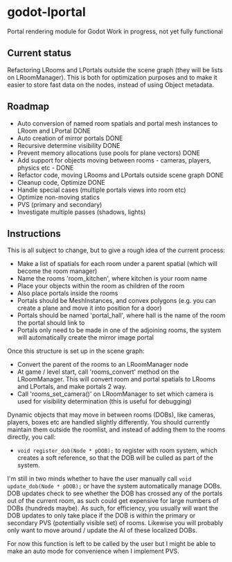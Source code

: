 # godot-lportal
Portal rendering module for Godot
Work in progress, not yet fully functional

## Current status
Refactoring LRooms and LPortals outside the scene graph (they will be lists on LRoomManager). This is both for optimization purposes and to make it easier to store fast data on the nodes, instead of using Object metadata.

## Roadmap
* Auto conversion of named room spatials and portal mesh instances to LRoom and LPortal DONE
* Auto creation of mirror portals DONE
* Recursive determine visibility DONE
* Prevent memory allocations (use pools for plane vectors) DONE
* Add support for objects moving between rooms - cameras, players, physics etc - DONE
* Refactor code, moving LRooms and LPortals outside scene graph DONE
* Cleanup code, Optimize DONE
* Handle special cases (multiple portals views into room etc)
* Optimize non-moving statics
* PVS (primary and secondary)
* Investigate multiple passes (shadows, lights)

## Instructions
This is all subject to change, but to give a rough idea of the current process:

* Make a list of spatials for each room under a parent spatial (which will become the room manager)
* Name the rooms 'room_kitchen', where kitchen is your room name
* Place your objects within the room as children of the room
* Also place portals inside the rooms
* Portals should be MeshInstances, and convex polygons (e.g. you can create a plane and move it into position for a door)
* Portals should be named 'portal_hall', where hall is the name of the room the portal should link to
* Portals only need to be made in one of the adjoining rooms, the system will automatically create the mirror image portal

Once this structure is set up in the scene graph:
* Convert the parent of the rooms to an LRoomManager node
* At game / level start, call 'rooms_convert' method on the LRoomManager. This will convert room and portal spatials to LRooms and LPortals, and make portals 2 way.
* Call 'rooms_set_camera()' on LRoomManager to set which camera is used for visibility determination (this is useful for debugging)

Dynamic objects that may move in between rooms (DOBs), like cameras, players, boxes etc are handled slightly differently. You should currently maintain them outside the roomlist, and instead of adding them to the rooms directly, you call:
* `void register_dob(Node * pDOB);`
to register with room system, which creates a soft reference, so that the DOB will be culled as part of the system.

I'm still in two minds whether to have the user manually call
`void update_dob(Node * pDOB);`
or have the system automatically manage DOBs. DOB updates check to see whether the DOB has crossed any of the portals out of the current room, as such could get expensive for large numbers of DOBs (hundreds maybe). As such, for efficiency, you usually will want the DOB updates to only take place if the DOB is within the primary or secondary PVS (potentially visible set) of rooms. Likewise you will probably only want to move around / update the AI of these localized DOBs.

For now this function is left to be called by the user but I might be able to make an auto mode for convenience when I implement PVS.

